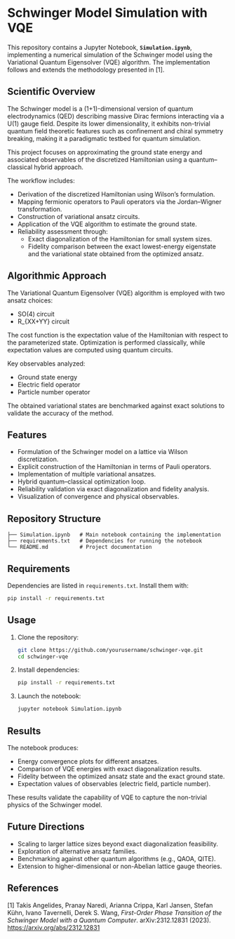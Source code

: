 # Schwinger Model Simulation with VQE

This repository contains a Jupyter Notebook, **`Simulation.ipynb`**, implementing a numerical simulation of the Schwinger model using the Variational Quantum Eigensolver (VQE) algorithm. The implementation follows and extends the methodology presented in [1].

## Scientific Overview

The Schwinger model is a (1+1)-dimensional version of quantum electrodynamics (QED) describing massive Dirac fermions interacting via a U(1) gauge field. Despite its lower dimensionality, it exhibits non-trivial quantum field theoretic features such as confinement and chiral symmetry breaking, making it a paradigmatic testbed for quantum simulation.

This project focuses on approximating the ground state energy and associated observables of the discretized Hamiltonian using a quantum–classical hybrid approach.  

The workflow includes:
- Derivation of the discretized Hamiltonian using Wilson’s formulation.  
- Mapping fermionic operators to Pauli operators via the Jordan–Wigner transformation.  
- Construction of variational ansatz circuits.  
- Application of the VQE algorithm to estimate the ground state.  
- Reliability assessment through:
  - Exact diagonalization of the Hamiltonian for small system sizes.  
  - Fidelity comparison between the exact lowest-energy eigenstate and the variational state obtained from the optimized ansatz.  

## Algorithmic Approach

The Variational Quantum Eigensolver (VQE) algorithm is employed with two ansatz choices:
- SO(4) circuit  
- R_{XX+YY} circuit  

The cost function is the expectation value of the Hamiltonian with respect to the parameterized state. Optimization is performed classically, while expectation values are computed using quantum circuits.

Key observables analyzed:
- Ground state energy  
- Electric field operator  
- Particle number operator  

The obtained variational states are benchmarked against exact solutions to validate the accuracy of the method.

## Features

- Formulation of the Schwinger model on a lattice via Wilson discretization.  
- Explicit construction of the Hamiltonian in terms of Pauli operators.  
- Implementation of multiple variational ansatzes.  
- Hybrid quantum–classical optimization loop.  
- Reliability validation via exact diagonalization and fidelity analysis.  
- Visualization of convergence and physical observables.  

## Repository Structure

```
├── Simulation.ipynb   # Main notebook containing the implementation
├── requirements.txt   # Dependencies for running the notebook
└── README.md          # Project documentation
```

## Requirements

Dependencies are listed in `requirements.txt`. Install them with:  
```bash
pip install -r requirements.txt
```

## Usage

1. Clone the repository:
   ```bash
   git clone https://github.com/yourusername/schwinger-vqe.git
   cd schwinger-vqe
   ```
2. Install dependencies:
   ```bash
   pip install -r requirements.txt
   ```
3. Launch the notebook:
   ```bash
   jupyter notebook Simulation.ipynb
   ```

## Results

The notebook produces:
- Energy convergence plots for different ansatzes.  
- Comparison of VQE energies with exact diagonalization results.  
- Fidelity between the optimized ansatz state and the exact ground state.  
- Expectation values of observables (electric field, particle number).  

These results validate the capability of VQE to capture the non-trivial physics of the Schwinger model.

## Future Directions

- Scaling to larger lattice sizes beyond exact diagonalization feasibility.  
- Exploration of alternative ansatz families.  
- Benchmarking against other quantum algorithms (e.g., QAOA, QITE).  
- Extension to higher-dimensional or non-Abelian lattice gauge theories.  

## References

[1] Takis Angelides, Pranay Naredi, Arianna Crippa, Karl Jansen, Stefan Kühn, Ivano Tavernelli, Derek S. Wang, *First-Order Phase Transition of the Schwinger Model with a Quantum Computer*. arXiv:2312.12831 (2023). https://arxiv.org/abs/2312.12831




